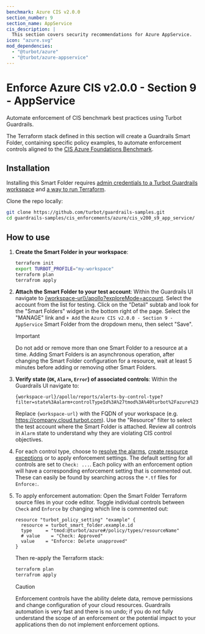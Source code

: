 ```yaml
---
benchmark: Azure CIS v2.0.0
section_number: 9
section_name: AppService
cis_description: |
  This section covers security recommendations for Azure AppService.
icon: "azure.svg"
mod_dependencies:
  - "@turbot/azure"
  - "@turbot/azure-appservice"
---
```


# Enforce Azure CIS v2.0.0 - Section 9 - AppService

Automate enforcement of CIS benchmark best practices using Turbot Guardrails.

The Terraform stack defined in this section will create a Guardrails Smart Folder, containing specific policy examples, to automate enforcement controls aligned to the [CIS Azure Foundations Benchmark](https://learn.microsoft.com/en-us/azure/governance/policy/samples/cis-azure-2-0-0).

## Installation

Installing this Smart Folder requires [admin credentials to a Turbot Guardrails workspace](https://turbot.com/guardrails/docs/guides/iam/access-keys) and [a way to run Terraform](https://turbot.com/guardrails/docs/7-minute-labs/terraform).

Clone the repo locally:

```sh
git clone https://github.com/turbot/guardrails-samples.git
cd guardrails-samples/cis_enforcements/azure/cis_v200_s9_app_service/
```

## How to use

1. **Create the Smart Folder in your workspace**:

   ```sh
   terraform init
   export TURBOT_PROFILE="my-workspace"
   terraform plan
   terrafrom apply
   ```

2. **Attach the Smart Folder to your test account**: Within the Guardrails UI navigate to [{workspace-url}/apollo?exploreMode=account](#). Select the account from the list for testing. Click on the "Detail" subtab and look for the "Smart Folders" widget in the bottom right of the page. Select the "MANAGE" link and `+ Add` the `Azure CIS v2.0.0 - Section 9 - AppService` Smart Folder from the dropdown menu, then select "Save".

   > [!IMPORTANT]
   > Do not add or remove more than one Smart Folder to a resource at a time. Adding Smart Folders is an asynchronous operation, after changing the Smart Folder configuration for a resource, wait at least 5 minutes before adding or removing other Smart Folders.

3. **Verify state (`OK`, `Alarm`, `Error`) of associated controls**: Within the Guardrails UI navigate to:

   ```
   {workspace-url}/apollo/reports/alerts-by-control-type?filter=state%3Aalarm+controlTypeId%3A%27tmod%3A%40turbot%2Fazure%23%2Fcontrol%2Ftypes%2FsubscriptionStack%27
   ```

   Replace `{workspace-url}` with the FQDN of your workspace (e.g. https://company.cloud.turbot.com). Use the "Resource" filter to select the test account where the Smart Folder is attached. Review all controls in `Alarm` state to understand why they are violating CIS control objectives.

4. For each control type, choose to [resolve the alarms](https://turbot.com/guardrails/docs/guides/quick-actions), [create resource exceptions](https://turbot.com/guardrails/docs/getting-started/activity-exceptions#manual-policy-exceptions) or to apply enforcement settings. The default setting for all controls are set to `Check: ...`. Each policy with an enforcement option will have a corresponding enforcement setting that is commented out. These can easily be found by searching across the `*.tf` files for `Enforce:`.
5. To apply enforcement automation: Open the Smart Folder Terraform source files in your code editor. Toggle individual controls between `Check` and `Enforce` by changing which line is commented out:

   ```hcl
   resource "turbot_policy_setting" "example" {
     resource = turbot_smart_folder.example.id
     type     = "tmod:@turbot/azure#/policy/types/resourceName"
     # value    = "Check: Approved"
     value    = "Enforce: Delete unapproved"
   }
   ```

   Then re-apply the Terraform stack:

   ```sh
   terraform plan
   terrafrom apply
   ```

   > [!CAUTION]
   > Enforcement controls have the ability delete data, remove permissions and change configuration of your cloud resources. Guardrails automation is very fast and there is no undo; if you do not fully understand the scope of an enforcement or the potential impact to your applications then do not implement enforcement options.
